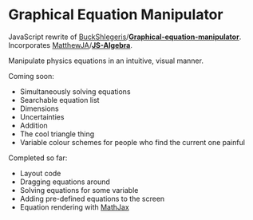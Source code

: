 Graphical Equation Manipulator
==============================
JavaScript rewrite of [BuckShlegeris]/**[Graphical-equation-manipulator]**. Incorporates [MatthewJA]/**[JS-Algebra]**.

Manipulate physics equations in an intuitive, visual manner.

Coming soon:
- Simultaneously solving equations
- Searchable equation list
- Dimensions
- Uncertainties
- Addition
- The cool triangle thing
- Variable colour schemes for people who find the current one painful

Completed so far:
- Layout code
- Dragging equations around
- Solving equations for some variable
- Adding pre-defined equations to the screen
- Equation rendering with [MathJax]


[BuckShlegeris]: https://github.com/BuckShlegeris
[Graphical-Equation-Manipulator]: https://github.com/BuckShlegeris/Graphical-equation-manipulator
[MatthewJA]: https://github.com/MatthewJA
[JS-Algebra]: https://github.com/MatthewJA/JS-Algebra
[MathJax]: http://mathjax.org
